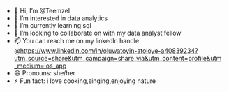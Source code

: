 - 👋 Hi, I’m @Teemzel
- 👀 I’m interested in data analytics
- 🌱 I’m currently learning sql
- 💞️ I’m looking to collaborate on with my data analyst fellow
- 📫 You can reach me on my linkedln handle @https://www.linkedin.com/in/oluwatoyin-atoloye-a40839234?utm_source=share&utm_campaign=share_via&utm_content=profile&utm_medium=ios_app
- 😄 Pronouns: she/her
- ⚡ Fun fact: i love cooking,singing,enjoying nature

<!---
Teemzel/Teemzel is a ✨ special ✨ repository because its `README.md` (this file) appears on your GitHub profile.
You can click the Preview link to take a look at your changes.
--->
